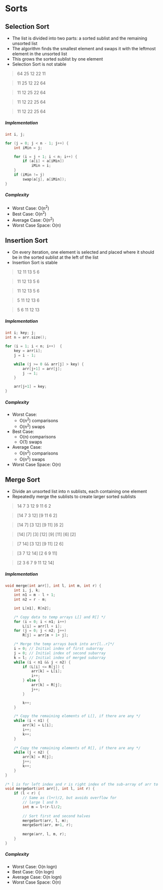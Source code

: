 Sorts
=====

## Selection Sort
* The list is divided into two parts: a sorted sublist and the remaining unsorted list
* The algorithm finds the smallest element and swaps it with the leftmost element in the unsorted list
* This grows the sorted sublist by one element
* Selection Sort is not stable

> 64    25    12    22    11

> 11    25    12    22    64

> 11    12    25    22    64

> 11    12    22    25    64

> 11    12    22    25    64

##### Implementation
```C++
int i, j;

for (j = 0; j < n - 1; j++) {
	int iMin = j;

	for (i = j + 1; i < n; i++) {
		if (a[i] < a[iMin])
			iMin = i;
	}
	if (iMin != j)
		swap(a[j], a[iMin]);
}
```

##### Complexity
* Worst Case: O(n<sup>2</sup>)
* Best Case: O(n<sup>2</sup>)
* Average Case: O(n<sup>2</sup>)
* Worst Case Space: O(n)


## Insertion Sort
* On every iteration, one element is selected and placed where it should be in the sorted sublist at the left of the list
* Insertion Sort is stable

> 12    11    13     5     6

> 11    12    13     5     6

> 11    12    13     5     6

>  5    11    12    13     6

>  5     6    11    12    13

##### Implementation
```C++
int i; key; j;
int n = arr.size();

for (i = 1; i < n; i++)  {
	key = arr[i];
	j = i - 1;

	while (j >= 0 && arr[j] > key) {
		arr[j+1] = arr[j];
		j -= 1;
	}

	arr[j+1] = key;
}
```

##### Complexity
* Worst Case:
  * O(n<sup>2</sup>) comparisons
  * O(n<sup>2</sup>) swaps
* Best Case:
  * O(n) comparisons
  * O(1) swaps
* Average Case:
  * O(n<sup>2</sup>) comparisons
  * O(n<sup>2</sup>) swaps
* Worst Case Space: O(n)


## Merge Sort
* Divide an unsorted list into n sublists, each containing one element
* Repeatedly merge the sublists to create larger sorted sublists

> 14  7  3  12  9  11  6  2

> [14  7  3  12]  [9  11  6  2]

> [14  7] [3  12]  [9  11]  [6  2]

> [14]  [7]  [3]  [12]  [9]  [11]  [6]  [2]

> [7  14]  [3  12]  [9  11]  [2  6]

> [3  7  12  14]  [2  6  9  11]

> [2  3  6  7  9  11  12  14]

##### Implementation
```C++
void merge(int arr[], int l, int m, int r) {
	int i, j, k;
	int n1 = m - l + 1;
	int n2 = r - m;

	int L[n1], R[n2];

	/* Copy data to temp arrays L[] and R[] */
    for (i = 0; i < n1; i++)
        L[i] = arr[l + i];
    for (j = 0; j < n2; j++)
        R[j] = arr[m + 1+ j];

    /* Merge the temp arrays back into arr[l..r]*/
    i = 0; // Initial index of first subarray
    j = 0; // Initial index of second subarray
    k = l; // Initial index of merged subarray
    while (i < n1 && j < n2) {
        if (L[i] <= R[j]) {
            arr[k] = L[i];
            i++;
        } else {
            arr[k] = R[j];
            j++;
        }

        k++;
    }

	/* Copy the remaining elements of L[], if there are any */
    while (i < n1) {
        arr[k] = L[i];
        i++;
        k++;
    }
 
    /* Copy the remaining elements of R[], if there are any */
    while (j < n2) {
        arr[k] = R[j];
        j++;
        k++;
    }
}
 
/* l is for left index and r is right index of the sub-array of arr to be sorted */
void mergeSort(int arr[], int l, int r) {
    if (l < r) {
        // Same as (l+r)/2, but avoids overflow for
        // large l and h
        int m = l+(r-l)/2;
 
        // Sort first and second halves
        mergeSort(arr, l, m);
        mergeSort(arr, m+1, r);
 
        merge(arr, l, m, r);
    }
}
```

##### Complexity
* Worst Case: O(n logn)
* Best Case: O(n logn)
* Average Case: O(n logn)
* Worst Case Space: O(n)



